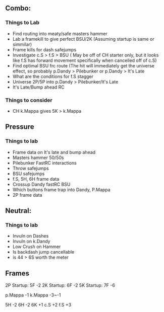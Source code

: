## Combo:
### Things to Lab
* Find routing into meaty/safe masters hammer
* Lab a framekill to give perfect BSU/2K (Assuming startup is same or simmilar)
* Frame kills for dash safejumps
* Investigate c.S > f.S > BSU ( May be off of CH starter only, but it looks like f.S has forward movement specifically when cancelled off of c.S)
* Find optimal BSU frc route (The hit will immediately get the universe effect, so probably p.Dandy > Pilebunker or p.Dandy > It's Late
* What are the conditions for f.S stagger
* Universe 2P/5P into p.Dandy > Pilebunker/It's Late
* It's Late/Bump ahead RC

### Things to consider
* CH k.Mappa gives 5K > k.Mappa

## Pressure
### Things to lab
* Frame data on It's late and bump ahead
* Masters hammer 50/50s
* Pilebunker FastRC interactions
* Throw safejumps
* BSU safejumps
* f.S, 5H, 6H frame data
* Crossup Dandy fastRC BSU
* Which buttons frame trap into Dandy, P.Mappa
* 2P frame data


## Neutral:
### Things to lab
* Invuln on Dashes
* Invuln on k.Dandy
* Low Crush on Hammer
* Is backdash jump cancellable
* is 44 > 6S worth the meter


## Frames
2P Startup: 5F -2
2K Startup: 6F -2
5K Startup: 7F -6

p.Mappa -1
k.Mappa -3~-1

5H -2
6H -2
6K +1
c.S +2
f.S +3
